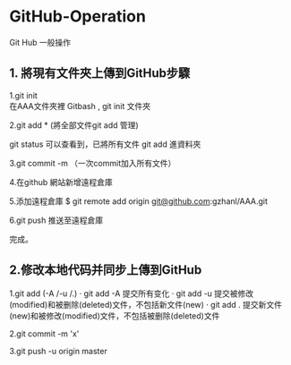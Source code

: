 # GitHub-Operation
Git Hub 一般操作

## 1. 將現有文件夾上傳到GitHub步驟
1.git init   
在AAA文件夾裡 Gitbash , git init 文件夾  


2.git add * (將全部文件git add 管理)

git status 可以查看到，已將所有文件 git add 進資料夾


3.git commit -m （一次commit加入所有文件）

4.在github 網站新增遠程倉庫


5.添加遠程倉庫
$ git remote add origin git@github.com:gzhanl/AAA.git

6.git push 推送至遠程倉庫

完成。


## 2.修改本地代码并同步上傳到GitHub  
1.git add (-A /-u /.)
· git add -A 提交所有变化 
· git add -u 提交被修改(modified)和被删除(deleted)文件，不包括新文件(new) 
· git add . 提交新文件(new)和被修改(modified)文件，不包括被删除(deleted)文件

2.git commit -m 'x'

3.git push -u origin master
